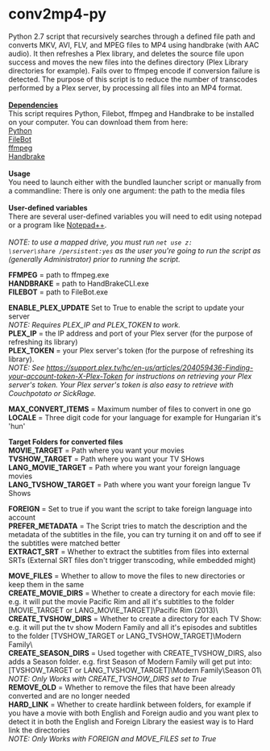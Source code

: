 # conv2mp4-py
Python 2.7 script that recursively searches through a defined file path and converts MKV, AVI, FLV, and MPEG files to MP4 using handbrake (with AAC audio). It then refreshes a Plex library, and deletes the source file upon success and moves the new files into the defines directory (Plex Library directories for example). Fails over to ffmpeg encode if conversion failure is detected. The purpose of this script is to reduce the number of transcodes performed by a Plex server, by processing all files into an MP4 format.<br><br>
<b><u>Dependencies</u></b><br>
This script requires Python, Filebot, ffmpeg and Handbrake to be installed on your computer. You can download them from here:<br>
<a href="https://www.python.org/downloads/">Python</a><br>
<a href="https://www.filebot.net/#download">FileBot</a><br>
<a href="https://ffmpeg.org/download.html">ffmpeg</a><br>
<a href="https://handbrake.fr/downloads.php">Handbrake</a><br><br>
<b>Usage</b><br>
You need to launch either with the bundled launcher script or manually from a commandline:
  There is only one argument: the path to the media files<br><br>
<b>User-defined variables</b><br>
There are several user-defined variables you will need to edit using notepad or a program like <a href="https://notepad-plus-plus.org/download/v6.9.2.html">Notepad++</a>.<br><br>
<i>NOTE: to use a mapped drive, you must run <code>net use z: \\server\share /persistent:yes</code> as the user you're going to run the script as (generally Administrator) prior to running the script.</i><br>

<b>FFMPEG</b> = path to ffmpeg.exe<br>
<b>HANDBRAKE</b> = path to HandBrakeCLI.exe <br>
<b>FILEBOT</b> = path to FileBot.exe <br>

<b>ENABLE_PLEX_UPDATE</b> Set to True to enable the script to update your server<br>
<i>NOTE: Requires PLEX_IP and PLEX_TOKEN to work.</i><br>
<b>PLEX_IP</b> = the IP address and port of your Plex server (for the purpose of refreshing its library)<br>
<b>PLEX_TOKEN</b> = your Plex server's token (for the purpose of refreshing its library).<br>
<i>NOTE: See https://support.plex.tv/hc/en-us/articles/204059436-Finding-your-account-token-X-Plex-Token for instructions on retrieving your Plex server's token. Your Plex server's token is also easy to retrieve with Couchpotato or SickRage.</i><br>

<b>MAX_CONVERT_ITEMS</b> = Maximum number of files to convert in one go<br>
<b>LOCALE</b> = Three digit code for your language for example for Hungarian it's 'hun' <br>

<b>Target Folders for converted files</b> <br>
<b>MOVIE_TARGET</b> = Path where you want your movies<br>
<b>TVSHOW_TARGET</b> = Path where you want your TV SHows<br>
<b>LANG_MOVIE_TARGET</b> = Path where you want your foreign language movies<br>
<b>LANG_TVSHOW_TARGET</b> = Path where you want your foreign langue Tv Shows<br>

<b>FOREIGN</b> = Set to true if you want the script to take foreign language into account<br>
<b>PREFER_METADATA</b> = The Script tries to match the description and the metadata of the subtitles in the file, you can try turning it on and off to see if the subtitles were matched better<br>
<b>EXTRACT_SRT</b> = Whether to extract the subtitles from files into external SRTs (External SRT files don't trigger transcoding, while embedded might)<br>

<b>MOVE_FILES</b> = Whether to allow to move the files to new directories or keep them in the same<br>
<b>CREATE_MOVIE_DIRS</b> = Whether to create a directory for each movie file: e.g. it will put the movie Pacific Rim and all it's subtitles to the folder [MOVIE_TARGET or LANG_MOVIE_TARGET]\Pacific Rim (2013)\ <br>
<b>CREATE_TVSHOW_DIRS</b> = Whether to create a directory for each TV Show: e.g. it will put the tv show Modern Family and all it's episodes and subtitles to the folder [TVSHOW_TARGET or LANG_TVSHOW_TARGET]\Modern Family\ <br>
<b>CREATE_SEASON_DIRS</b> = Used together with CREATE_TVSHOW_DIRS, also adds a Season folder. e.g. first Season of Modern Family will get put into: [TVSHOW_TARGET or LANG_TVSHOW_TARGET]\Modern Family\Season 01\ <br>
<i>NOTE: Only Works with CREATE_TVSHOW_DIRS set to True</i><br>
<b>REMOVE_OLD</b> = Whether to remove the files that have been already converted and are no longer needed<br>
<b>HARD_LINK</b> = Whether to create hardlink between folders, for example if you have a movie with both English and Foreign audio and you want plex to detect it in both the English and Foreign Library the easiest way is to Hard link the directories<br>
<i>NOTE: Only Works with FOREIGN and MOVE_FILES set to True</i><br>
